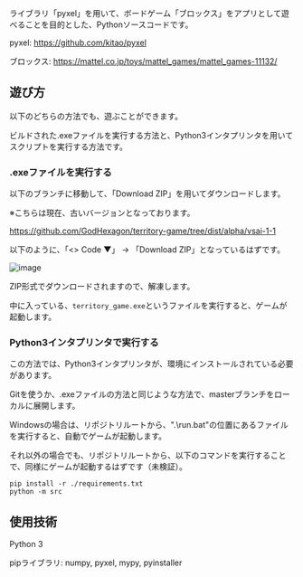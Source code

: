 ライブラリ「pyxel」を用いて、ボードゲーム「ブロックス」をアプリとして遊べることを目的とした、Pythonソースコードです。

pyxel: https://github.com/kitao/pyxel

ブロックス: https://mattel.co.jp/toys/mattel_games/mattel_games-11132/

## 遊び方

以下のどちらの方法でも、遊ぶことができます。

ビルドされた.exeファイルを実行する方法と、Python3インタプリンタを用いてスクリプトを実行する方法です。

### .exeファイルを実行する

以下のブランチに移動して、「Download ZIP」を用いてダウンロードします。

※こちらは現在、古いバージョンとなっております。

https://github.com/GodHexagon/territory-game/tree/dist/alpha/vsai-1-1

以下のように、「<> Code ▼」 -> 「Download ZIP」となっているはずです。

![image](https://github.com/user-attachments/assets/f815076d-25e4-4f16-942e-46c7011ef8a7)


ZIP形式でダウンロードされますので、解凍します。

中に入っている、`territory_game.exe`というファイルを実行すると、ゲームが起動します。

### Python3インタプリンタで実行する

この方法では、Python3インタプリンタが、環境にインストールされている必要があります。

Gitを使うか、.exeファイルの方法と同じような方法で、masterブランチをローカルに展開します。

Windowsの場合は、リポジトリルートから、".\run.bat"の位置にあるファイルを実行すると、自動でゲームが起動します。

それ以外の場合でも、リポジトリルートから、以下のコマンドを実行することで、同様にゲームが起動するはずです（未検証）。

```
pip install -r ./requirements.txt
python -m src

```

## 使用技術

Python 3

pipライブラリ: numpy, pyxel, mypy, pyinstaller
